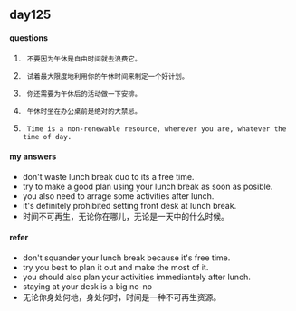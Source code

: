 ## day125

#### questions

1.      不要因为午休是自由时间就去浪费它。

2.      试着最大限度地利用你的午休时间来制定一个好计划。

3.      你还需要为午休后的活动做一下安排。

4.      午休时坐在办公桌前是绝对的大禁忌。

5.      Time is a non-renewable resource, wherever you are, whatever the time of day. 


#### my answers

- don't waste lunch break duo to its a free time.
- try to make a good plan using your lunch break as soon as posible.
- you also need to arrage some activities after lunch.
- it's definitely prohibited setting front desk at lunch break.
- 时间不可再生，无论你在哪儿，无论是一天中的什么时候。


#### refer

- don't squander your lunch break because it's free time.
- try you best to plan it out and make the most of it.
- you should also plan your activities immediantely after lunch.
- staying at your desk is a big no-no
- 无论你身处何地，身处何时，时间是一种不可再生资源。


